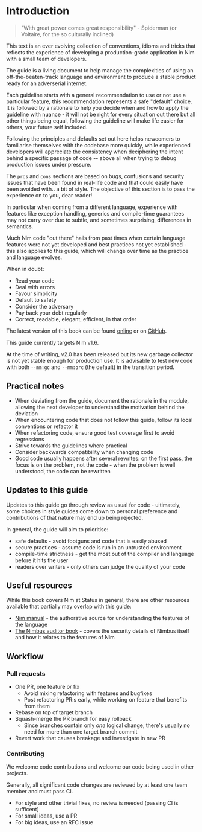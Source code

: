 # Introduction

> "With great power comes great responsibility" - Spiderman (or Voltaire, for the so culturally inclined)

This text is an ever evolving collection of conventions, idioms and tricks that reflects the experience of developing a production-grade application in Nim with a small team of developers.

The guide is a living document to help manage the complexities of using an off-the-beaten-track language and environment to produce a stable product ready for an adverserial internet.

Each guideline starts with a general recommendation to use or not use a particular feature, this recommendation represents a safe "default" choice. It is followed by a rationale to help you decide when and how to apply the guideline with nuance - it will not be right for every situation out there but all other things being equal, following the guideline will make life easier for others, your future self included.

Following the principles and defaults set out here helps newcomers to familiarise themselves with the codebase more quickly, while experienced developers will appreciate the consistency when deciphering the intent behind a specific passage of code -- above all when trying to debug production issues under pressure.

The `pros` and `cons` sections are based on bugs, confusions and security issues that have been found in real-life code and that could easily have been avoided with.. a bit of style. The objective of this section is to pass the experience on to you, dear reader!

In particular when coming from a different language, experience with features like exception handling, generics and compile-time guarantees may not carry over due to subtle, and sometimes surprising, differences in semantics.

Much Nim code "out there" hails from past times when certain language features were not yet developed and best practices not yet established - this also applies to this guide, which will change over time as the practice and language evolves.

When in doubt:

* Read your code
* Deal with errors
* Favour simplicity
* Default to safety
* Consider the adversary
* Pay back your debt regularly
* Correct, readable, elegant, efficient, in that order

The latest version of this book can be found [online](https://status-im.github.io/nim-style-guide/) or on [GitHub](https://github.com/status-im/nim-style-guide/).

This guide currently targets Nim v1.6.

At the time of writing, v2.0 has been released but its new garbage collector is not yet stable enough for production use. It is advisable to test new code with both `--mm:gc` and `--mm:orc` (the default) in the transition period.

<!-- toc -->

## Practical notes

* When deviating from the guide, document the rationale in the module, allowing the next developer to understand the motivation behind the deviation
* When encountering code that does not follow this guide, follow its local conventions or refactor it
* When refactoring code, ensure good test coverage first to avoid regressions
* Strive towards the guidelines where practical
* Consider backwards compatibility when changing code
* Good code usually happens after several rewrites: on the first pass, the focus is on the problem, not the code - when the problem is well understood, the code can be rewritten

## Updates to this guide

Updates to this guide go through review as usual for code - ultimately, some choices in style guides come down to personal preference and contributions of that nature may end up being rejected.

In general, the guide will aim to prioritise:

* safe defaults - avoid footguns and code that is easily abused
* secure practices - assume code is run in an untrusted environment
* compile-time strictness - get the most out of the compiler and language before it hits the user
* readers over writers - only others can judge the quality of your code

## Useful resources

While this book covers Nim at Status in general, there are other resources available that partially may overlap with this guide:

* [Nim manual](https://nim-lang.org/docs/manual.html) - the authorative source for understanding the features of the language
* [The Nimbus auditor book](https://nimbus.guide/auditors-book/) - covers the security details of Nimbus itself and how it relates to the features of Nim

## Workflow

### Pull requests

* One PR, one feature or fix
  * Avoid mixing refactoring with features and bugfixes
  * Post refactoring PR:s early, while working on feature that benefits from them
* Rebase on top of target branch
* Squash-merge the PR branch for easy rollback
  * Since branches contain only _one_ logical change, there's usually no need for more than one target branch commit
* Revert work that causes breakage and investigate in new PR

### Contributing

We welcome code contributions and welcome our code being used in other projects.

Generally, all significant code changes are reviewed by at least one team member and must pass CI.

* For style and other trivial fixes, no review is needed (passing CI is sufficent)
* For small ideas, use a PR
* For big ideas, use an RFC issue
